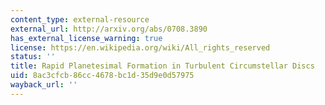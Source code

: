 ```yaml
---
content_type: external-resource
external_url: http://arxiv.org/abs/0708.3890
has_external_license_warning: true
license: https://en.wikipedia.org/wiki/All_rights_reserved
status: ''
title: Rapid Planetesimal Formation in Turbulent Circumstellar Discs
uid: 8ac3cfcb-86cc-4678-bc1d-35d9e0d57975
wayback_url: ''
---
```


